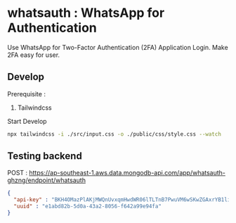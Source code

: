 # whatsauth : WhatsApp for Authentication

Use WhatsApp for Two-Factor Authentication (2FA) Application Login. Make 2FA easy for user.

## Develop

Prerequisite :

1. Tailwindcss

Start Develop

```sh
npx tailwindcss -i ./src/input.css -o ./public/css/style.css --watch
```


## Testing backend

POST : 
https://ap-southeast-1.aws.data.mongodb-api.com/app/whatsauth-ghzng/endpoint/whatsauth

```json
{
  "api-key" : "BKH4OMazPlAKjMWQnUvxqmHwdWR06lTLTnB7PwuVM6wSKwZGAxrYB1limn2fy4aN",
  "uuid" : "e1abd82b-5d0a-43a2-8056-f642a99e94fa"
} 
```